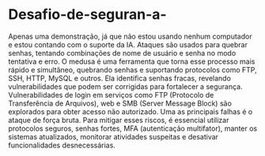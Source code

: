 # Desafio-de-seguran-a-
Apenas uma demonstração, já que não estou usando nenhum computador e estou contando com o suporte da IA.
Ataques são usados para quebrar senhas, tentando combinações de nome de usuário e senha no modo tentativa e erro. O medusa é uma ferramenta que torna esse processo mais rápido e simultâneo, quebrando senhas e suportando protocolos como FTP, SSH, HTTP, MySQL e outros. Ela identifica senhas fracas, revelando vulnerabilidades que podem ser corrigidas para fortalecer a segurança. 
Vulnerabilidades de login em serviços como FTP (Protocolo de Transferência de Arquivos), web e SMB (Server Message Block) são explorados para obter acesso não autorizado. Uma as principais falhas é o ataque de força bruta. Para mitigar esses riscos, é essencial utilizar protocolos seguros, senhas fortes, MFA (autenticação multifator), manter os sistemas atualizados, monitorar atividades suspeitas e desativar funcionalidades desnecessárias.
